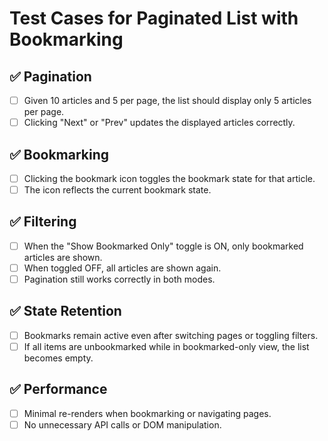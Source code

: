 # Test Cases for Paginated List with Bookmarking

## ✅ Pagination

- [ ] Given 10 articles and 5 per page, the list should display only 5 articles per page.
- [ ] Clicking "Next" or "Prev" updates the displayed articles correctly.

## ✅ Bookmarking

- [ ] Clicking the bookmark icon toggles the bookmark state for that article.
- [ ] The icon reflects the current bookmark state.

## ✅ Filtering

- [ ] When the "Show Bookmarked Only" toggle is ON, only bookmarked articles are shown.
- [ ] When toggled OFF, all articles are shown again.
- [ ] Pagination still works correctly in both modes.

## ✅ State Retention

- [ ] Bookmarks remain active even after switching pages or toggling filters.
- [ ] If all items are unbookmarked while in bookmarked-only view, the list becomes empty.

## ✅ Performance

- [ ] Minimal re-renders when bookmarking or navigating pages.
- [ ] No unnecessary API calls or DOM manipulation.
